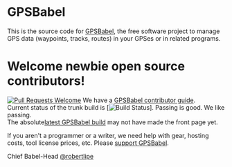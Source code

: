 # GPSBabel
This is the source code for [GPSBabel](https://www.gpsbabel.org), the free software project to manage GPS data (waypoints, tracks, routes) in your GPSes or in related programs.

# Welcome newbie open source contributors!

[![Pull Requests Welcome](https://img.shields.io/badge/PRs-welcome-brightgreen.svg?style=flat)](http://makeapullrequest.com)
We have a [GPSBabel contributor guide](https://github.com/gpsbabel/gpsbabel/blob/master/README.contrib).</br> 
Current status of the trunk build is [![Build Status](https://travis-ci.org/gpsbabel/gpsbabel.svg?branch=master)]. Passing is good. We like passing. </br>
The absolute[latest GPSBabel build](https://travis-ci.org/gpsbabel/gpsbabel) may not have made the front page yet.</br>

If you aren't a programmer or a writer, we need help with gear, hosting costs, tool license prices, etc. Please [support GPSBabel](https://www.gpsbabel.org/contribute.html).
<!-- consider sites like forthebadge.com for others -->


<!--
## News
We moved the source here on July 31, 2015 because [Google Code is shutting
down](https://opensource.googleblog.com/2015/03/farewell-to-google-code.html) and
there is a large inertia in the open source world for Git in general and Github specifically.

As a result, some of our doc with our last release will now point to links on
[code.google.com](https://code.google.com) that will no longer work.
If you find doc that is out of date, please let us know.
(Better yet, please send pull requests with fixes.)
-->

Chief Babel-Head
[@robertlipe](https://github.com/robertlipe)
